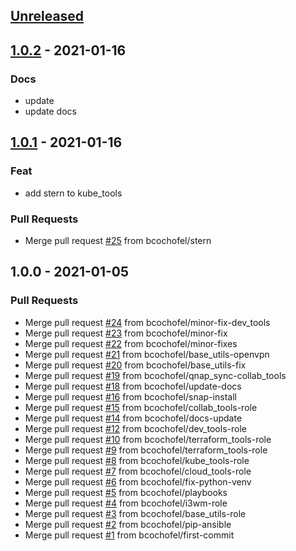 <a name="unreleased"></a>
## [Unreleased]


<a name="1.0.2"></a>
## [1.0.2] - 2021-01-16
### Docs
- update
- update docs


<a name="1.0.1"></a>
## [1.0.1] - 2021-01-16
### Feat
- add stern to kube_tools

### Pull Requests
- Merge pull request [#25](https://github.com/bcochofel/ansible-ubuntuwst-roles/issues/25) from bcochofel/stern


<a name="1.0.0"></a>
## 1.0.0 - 2021-01-05
### Pull Requests
- Merge pull request [#24](https://github.com/bcochofel/ansible-ubuntuwst-roles/issues/24) from bcochofel/minor-fix-dev_tools
- Merge pull request [#23](https://github.com/bcochofel/ansible-ubuntuwst-roles/issues/23) from bcochofel/minor-fix
- Merge pull request [#22](https://github.com/bcochofel/ansible-ubuntuwst-roles/issues/22) from bcochofel/minor-fixes
- Merge pull request [#21](https://github.com/bcochofel/ansible-ubuntuwst-roles/issues/21) from bcochofel/base_utils-openvpn
- Merge pull request [#20](https://github.com/bcochofel/ansible-ubuntuwst-roles/issues/20) from bcochofel/base_utils-fix
- Merge pull request [#19](https://github.com/bcochofel/ansible-ubuntuwst-roles/issues/19) from bcochofel/qnap_sync-collab_tools
- Merge pull request [#18](https://github.com/bcochofel/ansible-ubuntuwst-roles/issues/18) from bcochofel/update-docs
- Merge pull request [#16](https://github.com/bcochofel/ansible-ubuntuwst-roles/issues/16) from bcochofel/snap-install
- Merge pull request [#15](https://github.com/bcochofel/ansible-ubuntuwst-roles/issues/15) from bcochofel/collab_tools-role
- Merge pull request [#14](https://github.com/bcochofel/ansible-ubuntuwst-roles/issues/14) from bcochofel/docs-update
- Merge pull request [#12](https://github.com/bcochofel/ansible-ubuntuwst-roles/issues/12) from bcochofel/dev_tools-role
- Merge pull request [#10](https://github.com/bcochofel/ansible-ubuntuwst-roles/issues/10) from bcochofel/terraform_tools-role
- Merge pull request [#9](https://github.com/bcochofel/ansible-ubuntuwst-roles/issues/9) from bcochofel/terraform_tools-role
- Merge pull request [#8](https://github.com/bcochofel/ansible-ubuntuwst-roles/issues/8) from bcochofel/kube_tools-role
- Merge pull request [#7](https://github.com/bcochofel/ansible-ubuntuwst-roles/issues/7) from bcochofel/cloud_tools-role
- Merge pull request [#6](https://github.com/bcochofel/ansible-ubuntuwst-roles/issues/6) from bcochofel/fix-python-venv
- Merge pull request [#5](https://github.com/bcochofel/ansible-ubuntuwst-roles/issues/5) from bcochofel/playbooks
- Merge pull request [#4](https://github.com/bcochofel/ansible-ubuntuwst-roles/issues/4) from bcochofel/i3wm-role
- Merge pull request [#3](https://github.com/bcochofel/ansible-ubuntuwst-roles/issues/3) from bcochofel/base_utils-role
- Merge pull request [#2](https://github.com/bcochofel/ansible-ubuntuwst-roles/issues/2) from bcochofel/pip-ansible
- Merge pull request [#1](https://github.com/bcochofel/ansible-ubuntuwst-roles/issues/1) from bcochofel/first-commit


[Unreleased]: https://github.com/bcochofel/ansible-ubuntuwst-roles/compare/1.0.2...HEAD
[1.0.2]: https://github.com/bcochofel/ansible-ubuntuwst-roles/compare/1.0.1...1.0.2
[1.0.1]: https://github.com/bcochofel/ansible-ubuntuwst-roles/compare/1.0.0...1.0.1
